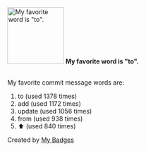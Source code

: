 <img src="https://github.com/my-badges/my-badges/blob/master/src/all-badges/favorite-word/favorite-word.png?raw=true" alt="My favorite word is &quot;to&quot;." title="My favorite word is &quot;to&quot;." width="128">
<strong>My favorite word is &quot;to&quot;.</strong>
<br><br>

My favorite commit message words are:

1. to (used 1378 times)
2. add (used 1172 times)
3. update (used 1056 times)
4. from (used 938 times)
5. :arrow_up: (used 840 times)


Created by <a href="https://github.com/my-badges/my-badges">My Badges</a>